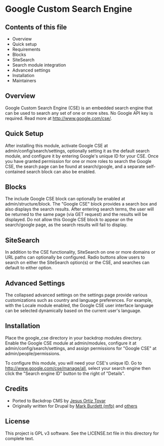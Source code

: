 # Google Custom Search Engine

## Contents of this file

* Overview
* Quick setup
* Requirements
* Blocks
* SiteSearch
* Search module integration
* Advanced settings
* Installation
* Maintainers

## Overview

Google Custom Search Engine (CSE) is an embedded search engine that can
be used to search any set of one or more sites.  No Google API key is
required.  Read more at http://www.google.com/cse/.

## Quick Setup

After installing this module, activate Google CSE at 
admin/config/search/settings, optionally setting it as the default
search module, and configure it by entering Google's unique ID for your
CSE.  Once you have granted permission for one or more roles to search
the Google CSE, the search page can be found at search/google, and a
separate self-contained search block can also be enabled.

## Blocks

The include Google CSE block can optionally be enabled at
admin/structure/block.  The "Google CSE" block provides a search box and
also displays the search results.  After entering search terms, the user
will be returned to the same page (via GET request) and the results will
be displayed.  Do not allow this Google CSE block to appear on the
search/google page, as the search results will fail to display.

## SiteSearch

In addition to the CSE functionality, SiteSearch on one or more domains
or URL paths can optionally be configured.  Radio buttons allow users to
search on either the SiteSearch option(s) or the CSE, and searches can
default to either option.

## Advanced Settings

The collapsed advanced settings on the settings page provide various
customizations such as country and language preferences.  For example,
with the Locale module enabled, the Google CSE user interface language
can be selected dynamically based on the current user's language.

## Installation

Place the google_cse directory in your backdrop modules directory.  
Enable the Google CSE module at admin/modules, configure it at
admin/config/search/settings, and assign permissions for "Google
CSE" at admin/people/permissions.

To configure this module, you will need your CSE's unique ID.  Go to
http://www.google.com/cse/manage/all, select your search engine then
click the "Search engine ID" button to the right of "Details".

## Credits

* Ported to Backdrop CMS by [Jesus Ortiz Tovar](https://github.com/jeor0980)
* Originally written for Drupal by [Mark Burdett (mfb)](https://www.drupal.org/u/mfb) and [others](https://www.drupal.org/node/131984/committers)

## License

This project is GPL v3 software. See the LICENSE.txt file in this directory for complete text.